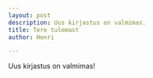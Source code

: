 ```yaml
---
layout: post
description: Uus kirjastus on valmimas.
title: Tere tulemast
author: Henri

---
```

Uus kirjastus on valmimas!